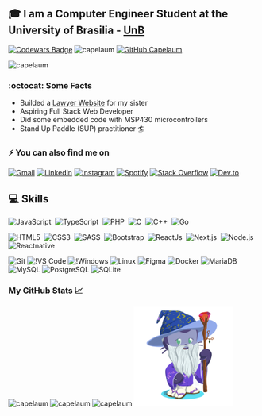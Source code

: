 ## :mortar_board: I am a Computer Engineer Student at the University of Brasilia - [UnB](https://www.unb.br/)

[![Codewars Badge](https://www.codewars.com/users/capelaum/badges/micro)](https://www.codewars.com/users/capelaum/)
<img src="https://komarev.com/ghpvc/?username=capelaum" alt="capelaum" />
[![GitHub Capelaum](https://img.shields.io/github/followers/capelaum?label=follow&style=social)](https://github.com/capelaum)

<img width="500px" src="https://github-readme-streak-stats.herokuapp.com?user=capelaum&theme=dracula&hide_border=true" alt="capelaum"/>

### :octocat: Some Facts

- Builded a [Lawyer Website](https://www.capelletto.adv.br) for my sister
- Aspiring Full Stack Web Developer 
- Did some embedded code with MSP430 microcontrollers 
- Stand Up Paddle (SUP) practitioner :surfer:

### ⚡ You can also find me on  

[![Gmail](https://img.shields.io/badge/Gmail-D14836?style=flat&logo=gmail&logoColor=white)](mailto:thecapellett@gmail.com)
[![Linkedin](https://img.shields.io/badge/Linkedin%20-%230077B5.svg?&style=flat&logo=linkedin&logoColor=white)](https://www.linkedin.com/in/luis-capelletto)
[![Instagram](https://img.shields.io/badge/capelletto.lv%20-%23E4405F.svg?&style=flat&logo=Instagram&logoColor=white)](https://www.instagram.com/capelletto.lv)
[![Spotify](https://img.shields.io/badge/Spotify-1ED760?style=flat&logo=spotify&logoColor=white)](https://open.spotify.com/user/thecapela)
[![Stack Overflow](https://img.shields.io/badge/-Stack%20overflow-FE7A16?style=flat&logo=stack-overflow&logoColor=white)](https://stackoverflow.com/users/13337006/luis-v-capelletto)
[![Dev.to](https://img.shields.io/badge/Dev.to-0A0A0A?style=flat&logo=dev-dot-to&logoColor=white)](https://dev.to/capelaum)

## 💻 Skills <br/>

![JavaScript](https://img.shields.io/badge/JavaScript-%23323330.svg?&style=flat&logo=javascript&logoColor=%23F7DF1E)&nbsp;
![TypeScript](https://img.shields.io/badge/-TypeScript-007ACC?style=flat&logoColor=fff&logo=typescript)&nbsp;
![PHP](https://img.shields.io/badge/PHP-%23777BB4.svg?&style=flat&logo=php&logoColor=white)&nbsp;
![C](https://img.shields.io/badge/--007ACC?style=flat&logoColor=fff&logo=C)&nbsp;
![C++](https://img.shields.io/badge/++-%2300599C.svg?&style=flat&logo=c%2B%2B&ogoColor=white)&nbsp;
![Go](https://img.shields.io/badge/Go-%2300ADD8.svg?&style=flat&logo=go&logoColor=white)

![HTML5](https://img.shields.io/badge/-HTML5-E34F26?style=flat&logo=html5&logoColor=white)&nbsp;
![CSS3](https://img.shields.io/badge/-CSS3-1572B6?style=flat&logo=css3)&nbsp;
![SASS](https://img.shields.io/badge/SaSS-hotpink.svg?&style=flat&logo=SASS&logoColor=white)&nbsp;
![Bootstrap](https://img.shields.io/badge/bootstrap-%23563D7C.svg?&style=flat&logo=bootstrap&logoColor=white)&nbsp;
![ReactJs](https://img.shields.io/badge/-React-1572B6?style=flat&logoColor=fff&logo=react)&nbsp;
![Next.js](https://img.shields.io/badge/Next-black?&style=flat&logo=next-dot-js&logoColor=white)&nbsp;
![Node.js](https://img.shields.io/badge/-Node-5B9856?style=flat&logoColor=fff&logo=node-dot-js)&nbsp;
![Reactnative](https://img.shields.io/badge/-React_Native-1572B6?style=flat&logo=react)&nbsp;

![Git](https://img.shields.io/badge/git%20-%23F05033.svg?&style=flat&logo=git&logoColor=white)
![!VS Code](http://img.shields.io/badge/-VS%20Code-007ACC?style=flat&logo=visual-studio-code&logoColor=ffffff)
![!Windows](http://img.shields.io/badge/-Windows-1572B6?style=flat&logo=windows&logoColor=ffffff)
![Linux](https://img.shields.io/badge/Ubuntu-E95420?style=flat&logo=ubuntu&logoColor=white)
![Figma](https://img.shields.io/badge/figma-%23F24E1E.svg?style=flat&logo=figma&logoColor=white)
![Docker](https://img.shields.io/badge/-Docker-099cec?style=flat&logoColor=fff&logo=docker)
![MariaDB](https://img.shields.io/badge/-MariaDB-black?style=flat&logo=mariadb)
![MySQL](https://img.shields.io/badge/-MySQL-%2307405e.svg?style=flat&logo=mysql)
![PostgreSQL](https://img.shields.io/badge/-PostgreSQL-%2307405e.svg?style=flat&logo=postgresql)
![SQLite](https://img.shields.io/badge/SQLite-%2307405e.svg?&style=flat&logo=sqlite&logoColor=white)


### My GitHub Stats &#x1f4c8;

<div display="flex">
 <img width="250px" src="https://github-readme-stats.vercel.app/api/top-langs/?username=capelaum&hide=html,css&theme=radical" alt="capelaum"/>
 <img width="600px" src="https://github-readme-stats.vercel.app/api?username=capelaum&show_icons=true&count_private=true&theme=radical" alt="capelaum" />
 <img width="500px" src="https://github-readme-stats.vercel.app/api/wakatime?username=capelletto&theme=radical&layout=compact" alt="capelaum"/>
 <img width="200px" src="https://github.com/capelaum/capelaum/raw/master/octocat-no-bg.png" alt="capelaum">
</div>


<!-- Comment section =P
**capelaum/capelaum** is a ✨ _special_ ✨ repository because its `README.md` (this file) appears on your GitHub profile.

Illustrator + Photoshop
<img src="https://www.vectorlogo.zone/logos/adobe_illustrator/adobe_illustrator-icon.svg" alt="illustrator" width="20" height="20"/> 
<img alt="Adobe Photoshop" src="https://img.shields.io/badge/adobe%20photoshop%20-%2331A8FF.svg?&style=for-the-badge&logo=adobe%20photoshop&logoColor=white" height="20"/>

-->
